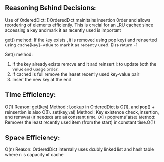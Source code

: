 
## Reasoning Behind Decisions:
Use of OrderedDict:
1)OrderedDict mainitains insertion Order and allows reordering of elements efficiently. This is crucial for an LRU cached since accessing a key and mark it as recently used is important

get() method:
If the key exists , it is removed using pop(key) and reinserted using cache[key]=value to mark it as recently used. Else return -1

Set() method:
1) If the key already exists remove and it and reinsert it to update both the value and usage order.
2) If cached is full remove the leaset recently used key-value pair
3) Insert the new key at the end

## Time Efficiency:
O(1)
Reason:
get(key) Method : Lookup in OrderedDict is O(1), and 
pop() + reinsertion is also O(1).
set(key,val) Method : Key existence check, insertion, and removal (if needed) are all constant time. O(1)
popitem(False) Method: Removes the least recently used item (from the start) in constant time.O(1)
## Space Efficiency:
O(n)
Reason:
OrderedDict internally uses doubly linked list and hash table where n is capacity of cache